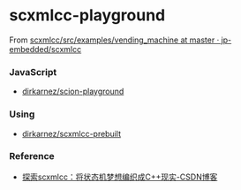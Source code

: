 scxmlcc-playground
==================
From [scxmlcc/src/examples/vending_machine at master · jp-embedded/scxmlcc](https://github.com/jp-embedded/scxmlcc/tree/master/src/examples/vending_machine)

### JavaScript
- [dirkarnez/scion-playground](https://github.com/dirkarnez/scion-playground)

### Using
- [dirkarnez/scxmlcc-prebuilt](https://github.com/dirkarnez/scxmlcc-prebuilt)

### Reference
- [探索scxmlcc：将状态机梦想编织成C++现实-CSDN博客](https://blog.csdn.net/gitblog_00065/article/details/139764011)
